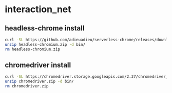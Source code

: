 # interaction_net
## headless-chrome install

```sh
curl -SL https://github.com/adieuadieu/serverless-chrome/releases/download/v1.0.0-37/stable-headless-chromium-amazonlinux-2017-03.zip > headless-chromium.zip
unzip headless-chromium.zip -d bin/
rm headless-chromium.zip
```

## chromedriver install

```sh
curl -SL https://chromedriver.storage.googleapis.com/2.37/chromedriver_linux64.zip > chromedriver.zip
unzip chromedriver.zip -d bin/
rm chromedriver.zip
```
